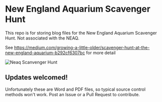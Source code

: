 # New England Aquarium Scavenger Hunt
This repo is for storing blog files for the New England Aquarium Scavenger Hunt. Not associated with the NEAQ.

See https://medium.com/growing-a-little-older/scavenger-hunt-at-the-new-england-aquarium-b292cf6307bc for more detail

![Neaq Scanvenger Hunt](https://miro.medium.com/max/700/1*DJfsYN0cEuJekUpFYdmH8A.png)

## Updates welcomed!
Unfortunately these are Word and PDF files, so typical source control methods won't work. Post an Issue or a Pull Request to contribute.
